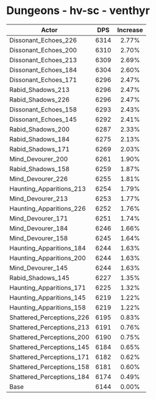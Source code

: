 # Dungeons - hv-sc - venthyr
| Actor | DPS | Increase |
|---|:---:|:---:|
|Dissonant_Echoes_226|6314|2.77%|
|Dissonant_Echoes_200|6310|2.70%|
|Dissonant_Echoes_213|6309|2.69%|
|Dissonant_Echoes_184|6304|2.60%|
|Dissonant_Echoes_171|6296|2.47%|
|Rabid_Shadows_213|6296|2.47%|
|Rabid_Shadows_226|6296|2.47%|
|Dissonant_Echoes_158|6293|2.43%|
|Dissonant_Echoes_145|6292|2.41%|
|Rabid_Shadows_200|6287|2.33%|
|Rabid_Shadows_184|6275|2.13%|
|Rabid_Shadows_171|6269|2.03%|
|Mind_Devourer_200|6261|1.90%|
|Rabid_Shadows_158|6259|1.87%|
|Mind_Devourer_226|6255|1.81%|
|Haunting_Apparitions_213|6254|1.79%|
|Mind_Devourer_213|6253|1.77%|
|Haunting_Apparitions_226|6252|1.76%|
|Mind_Devourer_171|6251|1.74%|
|Mind_Devourer_184|6246|1.66%|
|Mind_Devourer_158|6245|1.64%|
|Haunting_Apparitions_184|6244|1.63%|
|Haunting_Apparitions_200|6244|1.63%|
|Mind_Devourer_145|6244|1.63%|
|Rabid_Shadows_145|6227|1.35%|
|Haunting_Apparitions_171|6225|1.32%|
|Haunting_Apparitions_145|6219|1.22%|
|Haunting_Apparitions_158|6219|1.22%|
|Shattered_Perceptions_226|6195|0.83%|
|Shattered_Perceptions_213|6191|0.76%|
|Shattered_Perceptions_200|6190|0.75%|
|Shattered_Perceptions_145|6184|0.65%|
|Shattered_Perceptions_171|6182|0.62%|
|Shattered_Perceptions_158|6181|0.60%|
|Shattered_Perceptions_184|6174|0.49%|
|Base|6144|0.00%|

